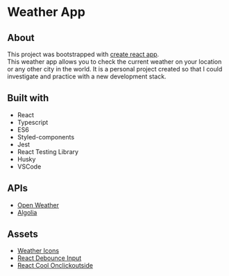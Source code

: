 # Weather App


## About

This project was bootstrapped with [create react app](https://github.com/facebook/create-react-app).<br/>
This weather app allows you to check the current weather on your location or any other city in the world. It is a personal project created so that I could investigate and practice with a new development stack. 


## Built with

- React
- Typescript
- ES6
- Styled-components
- Jest
- React Testing Library
- Husky
- VSCode

## APIs

- [Open Weather](https://api.ipify.org/?format=json)
- [Algolia](https://api.ipify.org/?format=json)

## Assets

- [Weather Icons](https://erikflowers.github.io/weather-icons/)
- [React Debounce Input](https://github.com/nkbt/react-debounce-input)
- [React Cool Onclickoutside](https://github.com/wellyshen/react-cool-onclickoutside)

